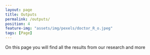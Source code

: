 ```yaml
---
layout: page
title: Outputs
permalink: /outputs/
position: 4
feature-img: "assets/img/pexels/doctor_R_o.jpeg"
tags: [Page]
---
```


On this page you will find all the results from our research and more 
